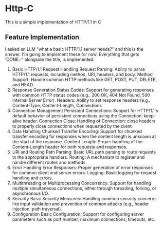 # Http-C
This is a simple implementation of HTTP/1.1 in C

## Feature Implementation
I asked an LLM "what a basic HTTP/1.1 server needs?" and this is the answer. I'm going to implement these for now. Everything that gets 'DONE✅' alongside the title, is implemented.
1. Basic HTTP/1.1 Request Handling
    Request Parsing: Ability to parse HTTP/1.1 requests, including method, URI, headers, and body.
    Method Support: Handle common HTTP methods like GET, POST, PUT, DELETE, and HEAD.
2. Response Generation
    Status Codes: Support for generating responses with common HTTP status codes (e.g., 200 OK, 404 Not Found, 500 Internal Server Error).
    Headers: Ability to set response headers (e.g., Content-Type, Content-Length, Connection).
3. Connection Management
    Persistent Connections: Support for HTTP/1.1's default behavior of persistent connections using the Connection: keep-alive header.
    Connection Close: Handling of Connection: close headers to properly close connections when requested by the client.
4. Data Handling
    Chunked Transfer Encoding: Support for chunked transfer encoding for responses when the content length is unknown at the start of the response.
    Content Length: Proper handling of the Content-Length header for both requests and responses.
5. URI and Routing
    Path Parsing: Basic URL path parsing to route requests to the appropriate handlers.
    Routing: A mechanism to register and handle different routes and methods.
6. Error Handling
    Error Responses: Proper generation of error responses for common client and server errors.
    Logging: Basic logging for request handling and errors.
7. Multithreading or Multiprocessing
    Concurrency: Support for handling multiple simultaneous connections, either through threading, forking, or asynchronous I/O.
8. Security
    Basic Security Measures: Handling common security concerns like input validation and prevention of common attacks (e.g., header injection, path traversal).
9. Configuration
    Basic Configuration: Support for configuring server parameters such as port number, maximum connections, timeouts, etc.